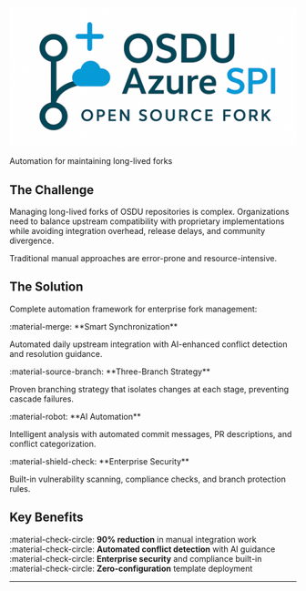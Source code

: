 <div class="hero-section">
  <div class="hero-content">
    <img src="images/logo.png" alt="OSDU SPI Fork Management" class="hero-logo">
    <p class="hero-subtitle">Automation for maintaining long-lived forks</p>
  </div>
</div>

## The Challenge

Managing long-lived forks of OSDU repositories is complex. Organizations need to balance upstream compatibility with proprietary implementations while avoiding integration overhead, release delays, and community divergence.

Traditional manual approaches are error-prone and resource-intensive.

## The Solution

Complete automation framework for enterprise fork management:

<div class="solution-cards" markdown="1">
  <div class="solution-card" markdown="1">
:material-merge: **Smart Synchronization**

Automated daily upstream integration with AI-enhanced conflict detection and resolution guidance.
  </div>

  <div class="solution-card" markdown="1">
:material-source-branch: **Three-Branch Strategy**

Proven branching strategy that isolates changes at each stage, preventing cascade failures.
  </div>

  <div class="solution-card" markdown="1">
:material-robot: **AI Automation**

Intelligent analysis with automated commit messages, PR descriptions, and conflict categorization.
  </div>

  <div class="solution-card" markdown="1">
:material-shield-check: **Enterprise Security**

Built-in vulnerability scanning, compliance checks, and branch protection rules.
  </div>
</div>

## Key Benefits

:material-check-circle: **90% reduction** in manual integration work  
:material-check-circle: **Automated conflict detection** with AI guidance  
:material-check-circle: **Enterprise security** and compliance built-in  
:material-check-circle: **Zero-configuration** template deployment  

---